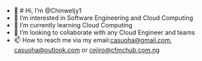 - 👋 # Hi, I’m @ChinweIjy1
- 👀 I’m interested in Software Engineering and Cloud Computing
- 🌱 I’m currently learning Cloud Computing 
- 💞️ I’m looking to collaborate with any Cloud Engineer and teams
- 📫 How to reach me via my email:casuoha@gmail.com, casuoha@outlook.com or cejiro@cfmchub.com.ng

<!---
ChinweIjy1/ChinweIjy1 is a ✨ special ✨ repository because its `README.md` (this file) appears on your GitHub profile.
You can click the Preview link to take a look at your changes.
--->

